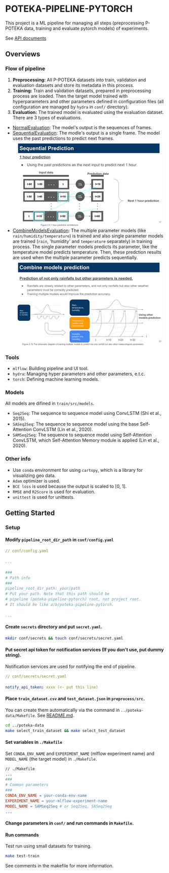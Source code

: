 # POTEKA-PIPELINE-PYTORCH

This project is a ML pipeline for managing all steps (preprocessing P-POTEKA
data, training and evaluate pytorch models) of experiments.

See [API documents](https://tsugumi-sys.github.io/ppoteka-rainfall-prediction/)

## Overviews

### Flow of pipeline

1. **Preprocessing:** All P-POTEKA datasets into train, validation and
   evaluation datasets and store its metadata in this process.
2. **Training:** Train and validation datasets, prepared in preprocessing
   process are loaded. Then the target model trained with hyperparameters and
   other parameters defined in configuration files (all configuration are
   managed by `hydra` in `conf/` directory).
3. **Evaluation:** The trained model is evaluated using the evaluation dataset.
   There are 3 types of evaluations.

- [NormalEvaluation](https://tsugumi-sys.github.io/ppoteka-rainfall-prediction/pdoc_contents/evaluate/src/normal_evaluator.html):
  The model's output is the sequences of frames.
- [SequentialEvaluation](https://tsugumi-sys.github.io/ppoteka-rainfall-prediction/pdoc_contents/evaluate/src/sequential_evaluator.html):
  The modle's output is a single frame. The model uses the past predictions to
  predict next frames. ![Sequential Prediction](./fig/sequential_prediction.png)
- [CombineModelsEvaluation](https://tsugumi-sys.github.io/ppoteka-rainfall-prediction/pdoc_contents/evaluate/src/combine_models_evaluator.html):
  The multiple parameter models (like `rain/humidity/temperature`) is trained
  and also single parameter models are trained (`rain`, 'humidity' and
  `temperature` separately) in training process. The single parameter models
  predicts its parameter, like the temperature model predicts temperature. Then,
  these predction results are used when the multiple parameter predicts
  sequentially.
  ![Combine Models Prediction](./fig/combine_models_prediction.png)

### Tools

- `mlflow`: Building pipeline and UI tool.
- `hydra`: Managing hyper parameters and other parameters, e.t.c.
- `torch`: Defining machine learning models.

### Models

All models are difined in `train/src/models`.

- `Seq2Seq`: The sequence to sequence model using ConvLSTM (Shi et al., 2015).
- `SASeq2Seq`: The sequence to sequence model using the base Self-Attention
  ConvLSTM (Lin et al., 2020).
- `SAMSeq2Seq`: The sequence to sequence model using Self-Attention ConvLSTM,
  which Self-Attention Memory module is applied (Lin et al., 2020).

### Other info

- Use `conda` environment for using `cartopy`, which is a library for
  visualizing geo data.
- `Adam` optimizer is used.
- `BCE loss` is used because the output is scaled to [0, 1].
- `RMSE` and `R2Score` is used for evaluation.
- `unittest` is used for unittests.

## Getting Started

### Setup

#### Modify `pipeline_root_dir_path` in `conf/config.yaml`

```yaml
// conf/config.yaml

...

###
# Path info
###
pipeline_root_dir_path: your/path
# Put your path. Note that this path should be
# pipeline (poteka-pipeline-pytorch) root, not project root.
# It should be like a/b/poteka-pipeline-pytorch. 

...
```

#### Create `secrets` directory and put `secret.yaml`.

```bash
mkdir conf/secrets && touch conf/secrets/secret.yaml
```

#### Put secret api token for notification services (If you don't use, put dummy string).

Notification services are used for notifying the end of pipeline.

```yaml
// conf/secrets/secret.yaml

notify_api_token: xxxx (<- put this line)
```

#### Place `train_dataset.csv` and `test_dataset.json` in `preprocess/src`.

You can create them automatically via the command in `../poteka-data/Makefile`.
See
[README.md](https://github.com/tsugumi-sys/ppoteka-rainfall-prediction/tree/main/poteka-data#selecting-training-and-test-datasets).

```bash
cd ../poteka-data
make select_train_dataset && make select_test_dataset
```

#### Set variables in `./Makefile`

Set `CONDA_ENV_NAME` and `EXPERIMENT_NAME` (mlflow experiment name) and
`MODEL_NAME` (the target model) in `./Makefile`.

```Makefile
// ./Makefile
...
###
# Common parameters
###
CONDA_ENV_NAME = your-conda-env-name
EXPERIMENT_NAME = your-mlflow-experiment-name
MODEL_NAME = SAMSeq2Seq # or Seq2Seq, SASeq2Seq
...
```

#### Change parameters in `conf/` and run commands in `Makefile`.

#### Run commands

Test run using small datasets for training.

```bash
make test-train
```

See comments in the makefile for more information.
